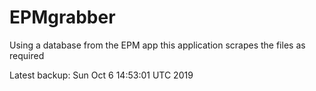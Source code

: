 # EPMgrabber
Using a database from the EPM app this application scrapes the files as required


Latest backup: Sun Oct 6 14:53:01 UTC 2019
